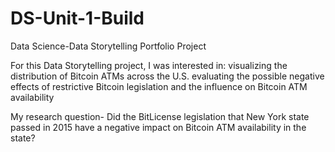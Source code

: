# DS-Unit-1-Build
Data Science-Data Storytelling Portfolio Project

For this Data Storytelling project, I was interested in:
visualizing the distribution of Bitcoin ATMs across the U.S.
evaluating the possible negative effects of restrictive Bitcoin legislation and the influence on Bitcoin ATM availability

My research question- Did the BitLicense legislation that New York state passed in 2015 have a negative impact on Bitcoin ATM availability in the state?
